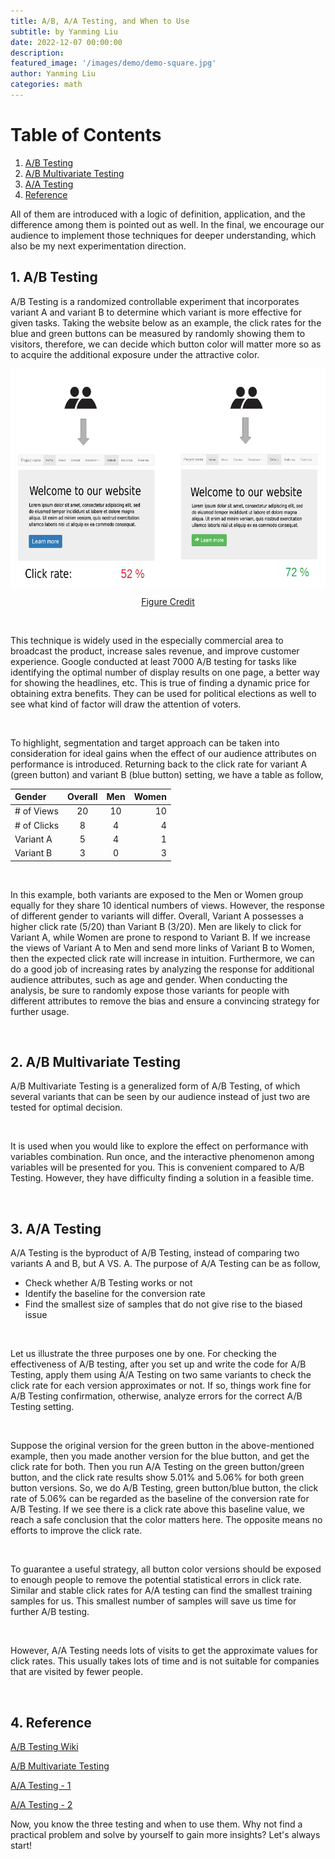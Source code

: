 ```yaml
---
title: A/B, A/A Testing, and When to Use
subtitle: by Yanming Liu 
date: 2022-12-07 00:00:00
description: 
featured_image: '/images/demo/demo-square.jpg'
author: Yanming Liu
categories: math
---
```



# Table of Contents

1. [A/B Testing](#ab_testing)
2. [A/B Multivariate Testing](#ab_mul_testing)
3. [A/A Testing](#aa_testing)
4. [Reference](#ref)

All of them are introduced with a logic of definition, application, and the difference among them is pointed out as well. In the final, we encourage our audience to implement those techniques for deeper understanding, which also be my next experimentation direction. 
<br>

## 1. A/B Testing <a name="ab_testing"></a>

A/B Testing is a randomized controllable experiment that incorporates variant A and variant B to determine which variant is more effective for given tasks. Taking the website below as an example, the click rates for the blue and green buttons can be measured by randomly showing them to visitors, therefore, we can decide which button color will matter more so as to acquire the additional exposure under the attractive color. 

<img src="/images/Posts/AB_Testing/A-B_testing_example.png"
     style="display: block; 
        margin-left: auto;
        margin-right: auto; height:350px;width:600px"/>     
<p align='center'>
   <a href='https://en.wikipedia.org/wiki/A/B_testing#/media/File:A-B_testing_example.png'>
      Figure Credit
   </a>
</p>

<br>

This technique is widely used in the especially commercial area to broadcast the product, increase sales revenue, and improve customer experience. Google conducted at least 7000 A/B testing for tasks like identifying the optimal number of display results on one page, a better way for showing the headlines, etc.
This is true of finding a dynamic price for obtaining extra benefits. They can be used for political elections as well to see what kind of factor will draw the attention of voters. 

<br>

To highlight, segmentation and target approach can be taken into consideration for ideal gains when the effect of our audience attributes on performance is introduced. Returning back to the click rate for variant A (green button) and variant B (blue button) setting, we have a table as follow,

| Gender      | Overall     | Men | Women     |
| :---        |    :----:   |  :----:|        ---: |
| # of Views    |  20      | 10  | 10   |
| # of Clicks   | 8        | 4 |4      |
| Variant A  | 5       | 4 |1     |
| Variant B   | 3        | 0 | 3   |

<br>

In this example, both variants are exposed to the Men or Women group equally for they share 10 identical numbers of views. However, the response of different gender to variants will differ. Overall, Variant A possesses a higher click rate (5/20) than Variant B (3/20). Men are likely to click for Variant A, while Women are prone to respond to Variant B. If we increase the views of Variant A to Men and send more links of Variant B to Women, then the expected click rate will increase in intuition. Furthermore, we can do a good job of increasing rates by analyzing the response for additional audience attributes, such as age and gender. When conducting the analysis, be sure to randomly expose those variants for people with different attributes to remove the bias and ensure a convincing strategy for further usage.

<br>

## 2. A/B Multivariate Testing <a name="ab_mul_testing"></a>

A/B Multivariate Testing is a generalized form of A/B Testing, of which several variants that can be seen by our audience instead of just two are tested for optimal decision. 

<br>

It is used when you would like to explore the effect on performance with variables combination. Run once, and the interactive phenomenon among variables will be presented for you. This is convenient compared to A/B Testing. However, they have difficulty finding a solution in a feasible time. 

<br>

## 3. A/A Testing <a name="aa_testing"></a>

A/A Testing is the byproduct of A/B Testing, instead of comparing two variants A and B, but A VS. A. The purpose of A/A Testing can be as follow, 

- Check whether A/B Testing works or not
- Identify the baseline for the conversion rate
- Find the smallest size of samples that do not give rise to the biased issue

<br>

Let us illustrate the three purposes one by one. For checking the effectiveness of A/B testing, after you set up and write the code for A/B Testing, apply them using A/A Testing on two same variants to check the click rate for each version approximates or not. If so, things work fine for A/B Testing confirmation, otherwise, analyze errors for the correct A/B Testing setting. 

<br>

Suppose the original version for the green button in the above-mentioned example, then you made another version for the blue button, and get the click rate for both. Then you run A/A Testing on the green button/green button, and the click rate results show 5.01% and 5.06% for both green button versions. So, we do A/B Testing, green button/blue button, the click rate of 5.06% can be regarded as the baseline of the conversion rate for A/B Testing. If we see there is a click rate above this baseline value, we reach a safe conclusion that the color matters here. The opposite means no efforts to improve the click rate.

<br>

To guarantee a useful strategy, all button color versions should be exposed to enough people to remove the potential statistical errors in click rate. Similar and stable click rates for A/A testing can find the smallest training samples for us. This smallest number of samples will save us time for further A/B testing. 

<br>

However, A/A Testing needs lots of visits to get the approximate values for click rates. This usually takes lots of time and is not suitable for companies that are visited by fewer people.

<br>

## 4. Reference <a name="ref"></a>
[A/B Testing Wiki](https://en.wikipedia.org/wiki/A/B_testing)

[A/B Multivariate Testing](https://www.optimizely.com/optimization-glossary/multivariate-test-vs-ab-test/#:~:text=Tests%20with%20more%20variables%20take,testing%20is%20the%20optimal%20approach.)

[A/A Testing - 1](https://www.optimizely.com/optimization-glossary/aa-testing/#:~:text=What%20is%20A%2FA%20testing,the%20experiment%20is%20statistically%20fair.)

[A/A Testing - 2 ](https://blog.csdn.net/weixin_41744624/article/details/109990705)

Now, you know the three testing and when to use them. Why not find a practical problem and solve by yourself to gain more insights? Let's always start!


